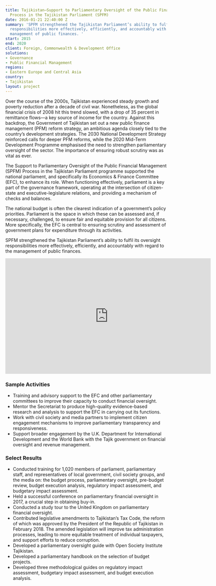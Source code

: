 ```yaml
---
title: Tajikistan—Support to Parliamentary Oversight of the Public Financial Management
  Process in the Tajikistan Parliament (SPFM)
date: 2016-01-21 22:40:00 Z
summary: 'SPFM strengthened the Tajikistan Parliament’s ability to fulfil its oversight
  responsibilities more effectively, efficiently, and accountably with regard to the
  management of public finances. '
start: 2015
end: 2020
client: Foreign, Commonwealth & Development Office
solutions:
- Governance
- Public Financial Management
regions:
- Eastern Europe and Central Asia
country:
- Tajikistan
layout: project
---
```


Over the course of the 2000s, Tajikistan experienced steady growth and poverty reduction after a decade of civil war. Nonetheless, as the global financial crisis of 2008 hit this trend slowed, with a drop of 35 percent in remittance flows—a key source of income for the country. Against this backdrop, the Government of Tajikistan set out a new public finance management (PFM) reform strategy, an ambitious agenda closely tied to the country’s development strategies. The 2030 National Development Strategy reinforced calls for deeper PFM reforms, while the 2020 Mid-Term Development Programme emphasised the need to strengthen parliamentary oversight of the sector. The importance of ensuring robust scrutiny was as vital as ever.

The Support to Parliamentary Oversight of the Public Financial Management (SPFM) Process in the Tajikistan Parliament programme supported the national parliament, and specifically its Economics & Finance Committee (EFC), to enhance its role. When functioning effectively, parliament is a key part of the governance framework, operating at the intersection of citizen-state and executive-legislature relations, and providing a mechanism of checks and balances.

The national budget is often the clearest indication of a government’s policy priorities. Parliament is the space in which these can be assessed and, if necessary, challenged, to ensure fair and equitable provision for all citizens. More specifically, the EFC is central to ensuring scrutiny and assessment of government plans for expenditure through its activities. 

SPFM strengthened the Tajikistan Parliament’s ability to fulfil its oversight responsibilities more effectively, efficiently, and accountably with regard to the management of public finances. 

<iframe src="https://player.vimeo.com/video/366474598" width="640" height="360" frameborder="0" allow="autoplay; fullscreen" allowfullscreen></iframe>

### Sample Activities

* Training and advisory support to the EFC and other parliamentary committees to improve their capacity to conduct financial oversight. 
* Mentor the Secretariat to produce high-quality evidence-based research and analysis to support the EFC in carrying out its functions.
* Work with civil society and media partners to implement citizen engagement mechanisms to improve parliamentary transparency and responsiveness.
* Support broader engagement by the U.K. Department for International Development and the World Bank with the Tajik government on financial oversight and revenue management.

### Select Results

* Conducted training for 1,020 members of parliament, parliamentary staff, and representatives of local government, civil society groups, and the media on: the budget process, parliamentary oversight, pre-budget review, budget execution analysis, regulatory impact assessment, and budgetary impact assessment.
* Held a successful conference on parliamentary financial oversight in 2017, a crucial step in obtaining buy-in.
* Conducted a study tour to the United Kingdom on parliamentary financial oversight. 
* Contributed legislative amendments to Tajikistan’s Tax Code, the reform of which was approved by the President of the Republic of Tajikistan in February 2018. The amended legislation will improve tax administration processes, leading to more equitable treatment of individual taxpayers, and support efforts to reduce corruption.
* Developed a parliamentary oversight guide with Open Society Institute Tajikistan. 
* Developed a parliamentary handbook on the selection of budget projects.
* Developed three methodological guides on regulatory impact assessment, budgetary impact assessment, and budget execution analysis.